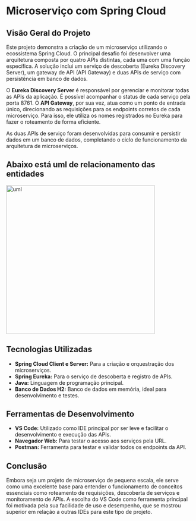 <h1>Microserviço com Spring Cloud</h1>

<h2>Visão Geral do Projeto</h2>
<p>
  Este projeto demonstra a criação de um microserviço utilizando o ecossistema Spring Cloud. O principal desafio foi desenvolver uma arquitetura composta por quatro APIs distintas, cada uma com uma função específica. A solução inclui um serviço de descoberta (Eureka Discovery Server), um gateway de API (API Gateway) e duas APIs de serviço com persistência em banco de dados.
</p>
<p>
  O <strong>Eureka Discovery Server</strong> é responsável por gerenciar e monitorar todas as APIs da aplicação. É possível acompanhar o status de cada serviço pela porta 8761. O <strong>API Gateway</strong>, por sua vez, atua como um ponto de entrada único, direcionando as requisições para os endpoints corretos de cada microserviço. Para isso, ele utiliza os nomes registrados no Eureka para fazer o roteamento de forma eficiente.
</p>
<p>
  As duas APIs de serviço foram desenvolvidas para consumir e persistir dados em um banco de dados, completando o ciclo de funcionamento da arquitetura de microserviços.
</p>
<h2>Abaixo está uml de relacionamento das entidades</h2>
<img width="400" height="400" alt="uml" src="https://github.com/user-attachments/assets/33cf6110-5e11-4243-92b6-fb26a09668fa" />

<h2>Tecnologias Utilizadas</h2>
<ul>
  <li><strong>Spring Cloud Client e Server:</strong> Para a criação e orquestração dos microserviços.</li>
  <li><strong>Spring Eureka:</strong> Para o serviço de descoberta e registro de APIs.</li>
  <li><strong>Java:</strong> Linguagem de programação principal.</li>
  <li><strong>Banco de Dados H2:</strong> Banco de dados em memória, ideal para desenvolvimento e testes.</li>
</ul>

<h2>Ferramentas de Desenvolvimento</h2>
<ul>
  <li><strong>VS Code:</strong> Utilizado como IDE principal por ser leve e facilitar o desenvolvimento e execução das APIs.</li>
  <li><strong>Navegador Web:</strong> Para testar o acesso aos serviços pela URL.</li>
  <li><strong>Postman:</strong> Ferramenta para testar e validar todos os endpoints da API.</li>
</ul>

<h2>Conclusão</h2>
<p>
  Embora seja um projeto de microserviço de pequena escala, ele serve como uma excelente base para entender o funcionamento de conceitos essenciais como roteamento de requisições, descoberta de serviços e monitoramento de APIs. A escolha do VS Code como ferramenta principal foi motivada pela sua facilidade de uso e desempenho, que se mostrou superior em relação a outras IDEs para este tipo de projeto.
</p>
